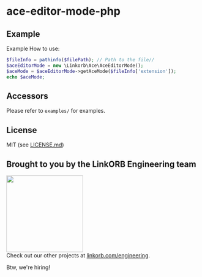 # ace-editor-mode-php


## Example

Example How to use:

```php
$fileInfo = pathinfo($filePath); // Path to the file//
$aceEditorMode = new \Linkorb\Ace\AceEditorMode();
$aceMode = $aceEditorMode->getAceMode($fileInfo['extension']);
echo $aceMode;
```

## Accessors

Please refer to `examples/` for examples.

## License

MIT (see [LICENSE.md](LICENSE.md))

## Brought to you by the LinkORB Engineering team

<img src="http://www.linkorb.com/d/meta/tier1/images/linkorbengineering-logo.png" width="200px" /><br />
Check out our other projects at [linkorb.com/engineering](http://www.linkorb.com/engineering).

Btw, we're hiring!
